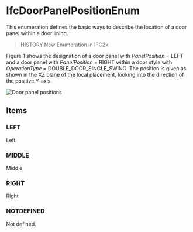 # IfcDoorPanelPositionEnum

This enumeration defines the basic ways to describe the location of a door panel within a door lining.
<!-- end of short definition -->

> HISTORY New Enumeration in IFC2x

Figure 1 shows the designation of a door panel with _PanelPosition_ = LEFT and a door panel with _PanelPosition_ = RIGHT within a door style with _OperationType_ = DOUBLE_DOOR_SINGLE_SWING. The position is given as shown in the XZ plane of the local placement, looking into the direction of the positive Y-axis.

![Door panel positions](../../../../figures/ifcdoorpanelpositionenum-fig01.gif "Figure 1 — Door panel positions")

## Items

### LEFT
Left

### MIDDLE
Middle

### RIGHT
Right

### NOTDEFINED
Not defined.

